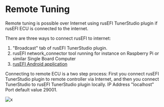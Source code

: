 # Remote Tuning

Remote tuning is possible over Internet using rusEFI TunerStudio plugin if rusEFI ECU is connected to the internet.

There are three ways to connect rusEFI to internet:

1) "Broadcast" tab of rusEFI TunerStudio plugin.
2) rusEFI network_connector tool running for instance on Raspberry Pi or similar Single Board Computer
3) [rusEFI Android application](rusEFI-Android.md)

Connecting to remote ECU is a two step process:
First you connect rusEFI TunerStudio plugin to remote controller via Internet, and then you connect TunerStudio to rusEFI TunerStudio plugin locally. IP Address "localhost" Port default value 29001.

![x](FAQ/images/TS_plugin_TCP.png)
